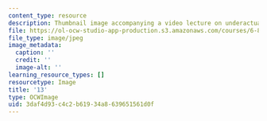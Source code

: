 ```yaml
---
content_type: resource
description: Thumbnail image accompanying a video lecture on underactuated robotics.
file: https://ol-ocw-studio-app-production.s3.amazonaws.com/courses/6-832-underactuated-robotics-spring-2009/3daf4d93c4c2b61934a8639651561d0f_13.jpg
file_type: image/jpeg
image_metadata:
  caption: ''
  credit: ''
  image-alt: ''
learning_resource_types: []
resourcetype: Image
title: '13'
type: OCWImage
uid: 3daf4d93-c4c2-b619-34a8-639651561d0f
---
```


